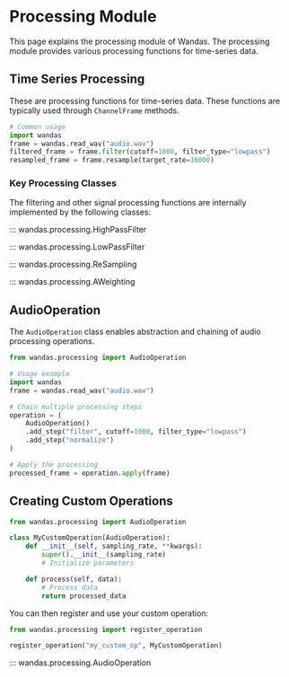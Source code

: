 # Processing Module

This page explains the processing module of Wandas. The processing module provides various processing functions for time-series data.

## Time Series Processing

These are processing functions for time-series data. These functions are typically used through `ChannelFrame` methods.

```python
# Common usage
import wandas
frame = wandas.read_wav("audio.wav")
filtered_frame = frame.filter(cutoff=1000, filter_type="lowpass")
resampled_frame = frame.resample(target_rate=16000)
```

### Key Processing Classes

The filtering and other signal processing functions are internally implemented by the following classes:

::: wandas.processing.HighPassFilter

::: wandas.processing.LowPassFilter

::: wandas.processing.ReSampling

::: wandas.processing.AWeighting

## AudioOperation

The `AudioOperation` class enables abstraction and chaining of audio processing operations.

```python
from wandas.processing import AudioOperation

# Usage example
import wandas
frame = wandas.read_wav("audio.wav")

# Chain multiple processing steps
operation = (
    AudioOperation()
    .add_step("filter", cutoff=1000, filter_type="lowpass")
    .add_step("normalize")
)

# Apply the processing
processed_frame = operation.apply(frame)
```

## Creating Custom Operations

```python
from wandas.processing import AudioOperation

class MyCustomOperation(AudioOperation):
    def __init__(self, sampling_rate, **kwargs):
        super().__init__(sampling_rate)
        # Initialize parameters

    def process(self, data):
        # Process data
        return processed_data
```

You can then register and use your custom operation:

```python
from wandas.processing import register_operation

register_operation("my_custom_op", MyCustomOperation)
```

::: wandas.processing.AudioOperation
